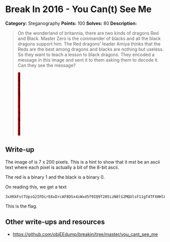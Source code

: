 # Break In 2016 - You Can(t) See Me

**Category:** Steganography
**Points:** 100
**Solves:** 80
**Description:**

> On the wonderland of britannia, there are two kinds of dragons Red and Black.
> Master Zero is the commander of blacks and all the black dragons support him. 
> The Red dragons' leader Amiya thinks that the Reds are the best among dragons and blacks are nothing but useless.
> So they want to teach a lesson to black dragons. They encoded a message in 
> this image and sent it to them asking them to decode it. Can they see the message?
>
> ![Attached Image](color.png)

## Write-up

The image of is 7 x 200 pixels. This is a hint to show that it mst be an ascii text where
each pixel is actually a bit of the 8-bit ascii. 

The red is a binary 1 and the black is a binary 0.

On reading this, we get a text 

    3xXKkFstTUpsG2IFDirE6xDrcAF8DSx4iWxd5f9IQ9T205izN8lS2MQUlsF11gT4TFXHHlLHVHprNTtrh6lURfdUW7Lpuzgu1VKzwb1bg1oq6Ae3GnykkLZZsnze3HVLxHlfCYtzyrcV2Oxp0Gb0Z2ELphR4Oxo7TyvHCuWKWlN8t8KIfHysZK7jBNPu6wRVEUPIwVra

This is the flag.

## Other write-ups and resources

* <https://github.com/objEEdump/breakin/tree/master/you_cant_see_me>
